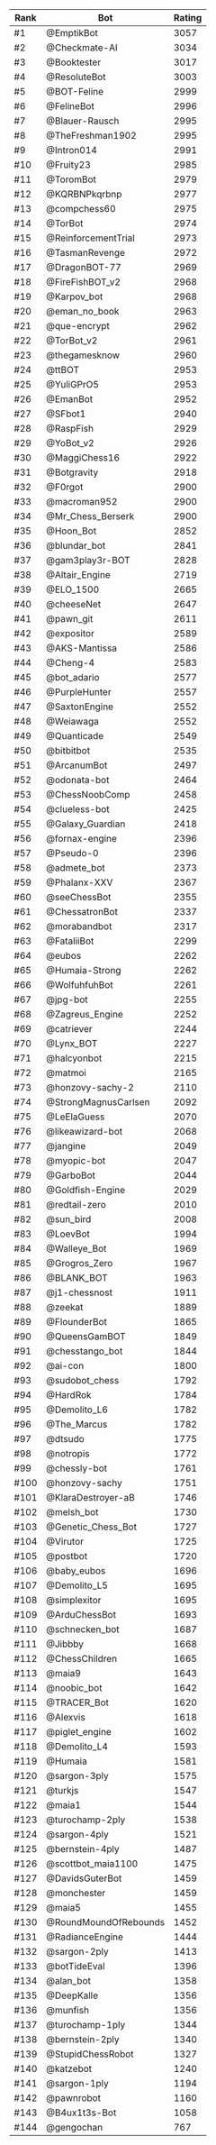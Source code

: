 Rank|Bot|Rating
---|---|---
#1|@EmptikBot|3057
#2|@Checkmate-AI|3034
#3|@Booktester|3017
#4|@ResoluteBot|3003
#5|@BOT-Feline|2999
#6|@FelineBot|2996
#7|@Blauer-Rausch|2995
#8|@TheFreshman1902|2995
#9|@Intron014|2991
#10|@Fruity23|2985
#11|@ToromBot|2979
#12|@KQRBNPkqrbnp|2977
#13|@compchess60|2975
#14|@TorBot|2974
#15|@ReinforcementTrial|2973
#16|@TasmanRevenge|2972
#17|@DragonBOT-77|2969
#18|@FireFishBOT_v2|2968
#19|@Karpov_bot|2968
#20|@eman_no_book|2963
#21|@que-encrypt|2962
#22|@TorBot_v2|2961
#23|@thegamesknow|2960
#24|@ttBOT|2953
#25|@YuliGPrO5|2953
#26|@EmanBot|2952
#27|@SFbot1|2940
#28|@RaspFish|2929
#29|@YoBot_v2|2926
#30|@MaggiChess16|2922
#31|@Botgravity|2918
#32|@F0rgot|2900
#33|@macroman952|2900
#34|@Mr_Chess_Berserk|2900
#35|@Hoon_Bot|2852
#36|@blundar_bot|2841
#37|@gam3play3r-BOT|2828
#38|@Altair_Engine|2719
#39|@ELO_1500|2665
#40|@cheeseNet|2647
#41|@pawn_git|2611
#42|@expositor|2589
#43|@AKS-Mantissa|2586
#44|@Cheng-4|2583
#45|@bot_adario|2577
#46|@PurpleHunter|2557
#47|@SaxtonEngine|2552
#48|@Weiawaga|2552
#49|@Quanticade|2549
#50|@bitbitbot|2535
#51|@ArcanumBot|2497
#52|@odonata-bot|2464
#53|@ChessNoobComp|2458
#54|@clueless-bot|2425
#55|@Galaxy_Guardian|2418
#56|@fornax-engine|2396
#57|@Pseudo-0|2396
#58|@admete_bot|2373
#59|@Phalanx-XXV|2367
#60|@seeChessBot|2355
#61|@ChessatronBot|2337
#62|@morabandbot|2317
#63|@FataliiBot|2299
#64|@eubos|2262
#65|@Humaia-Strong|2262
#66|@WolfuhfuhBot|2261
#67|@jpg-bot|2255
#68|@Zagreus_Engine|2252
#69|@catriever|2244
#70|@Lynx_BOT|2227
#71|@halcyonbot|2215
#72|@matmoi|2165
#73|@honzovy-sachy-2|2110
#74|@StrongMagnusCarlsen|2092
#75|@LeElaGuess|2070
#76|@likeawizard-bot|2068
#77|@jangine|2049
#78|@myopic-bot|2047
#79|@GarboBot|2044
#80|@Goldfish-Engine|2029
#81|@redtail-zero|2010
#82|@sun_bird|2008
#83|@LoevBot|1994
#84|@Walleye_Bot|1969
#85|@Grogros_Zero|1967
#86|@BLANK_BOT|1963
#87|@j1-chessnost|1911
#88|@zeekat|1889
#89|@FlounderBot|1865
#90|@QueensGamBOT|1849
#91|@chesstango_bot|1844
#92|@ai-con|1800
#93|@sudobot_chess|1792
#94|@HardRok|1784
#95|@Demolito_L6|1782
#96|@The_Marcus|1782
#97|@dtsudo|1775
#98|@notropis|1772
#99|@chessly-bot|1761
#100|@honzovy-sachy|1751
#101|@KlaraDestroyer-aB|1746
#102|@melsh_bot|1730
#103|@Genetic_Chess_Bot|1727
#104|@Virutor|1725
#105|@postbot|1720
#106|@baby_eubos|1696
#107|@Demolito_L5|1695
#108|@simplexitor|1695
#109|@ArduChessBot|1693
#110|@schnecken_bot|1687
#111|@Jibbby|1668
#112|@ChessChildren|1665
#113|@maia9|1643
#114|@noobic_bot|1642
#115|@TRACER_Bot|1620
#116|@Alexvis|1618
#117|@piglet_engine|1602
#118|@Demolito_L4|1593
#119|@Humaia|1581
#120|@sargon-3ply|1575
#121|@turkjs|1547
#122|@maia1|1544
#123|@turochamp-2ply|1538
#124|@sargon-4ply|1521
#125|@bernstein-4ply|1487
#126|@scottbot_maia1100|1475
#127|@DavidsGuterBot|1459
#128|@monchester|1459
#129|@maia5|1455
#130|@RoundMoundOfRebounds|1452
#131|@RadianceEngine|1444
#132|@sargon-2ply|1413
#133|@botTideEval|1396
#134|@alan_bot|1358
#135|@DeepKalle|1356
#136|@munfish|1356
#137|@turochamp-1ply|1344
#138|@bernstein-2ply|1340
#139|@StupidChessRobot|1327
#140|@katzebot|1240
#141|@sargon-1ply|1194
#142|@pawnrobot|1160
#143|@B4ux1t3s-Bot|1058
#144|@gengochan|767
